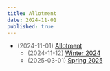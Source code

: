 ```yaml
---
title: Allotment
date: 2024-11-01
published: true
---
```

 - <span style="color: #666">(2024-11-01)</span> [Allotment](./)
     - <span style="color: #666">(2024-11-12)</span> [Winter 2024](./winter-24/)
     - <span style="color: #666">(2025-03-01)</span> [Spring 2025](./spring-25/)
